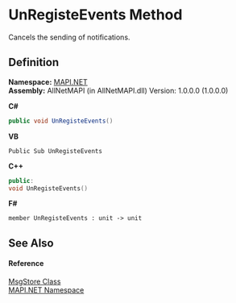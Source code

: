 # UnRegisteEvents Method


Cancels the sending of notifications.



## Definition
**Namespace:** <a href="5bef4637-66f8-16d4-e5f4-4d0da57a1538.md">MAPI.NET</a>  
**Assembly:** AllNetMAPI (in AllNetMAPI.dll) Version: 1.0.0.0 (1.0.0.0)

**C#**
``` C#
public void UnRegisteEvents()
```
**VB**
``` VB
Public Sub UnRegisteEvents
```
**C++**
``` C++
public:
void UnRegisteEvents()
```
**F#**
``` F#
member UnRegisteEvents : unit -> unit 
```



## See Also


#### Reference
<a href="6f2a2863-4894-51bc-e286-04b5a90167ef.md">MsgStore Class</a>  
<a href="5bef4637-66f8-16d4-e5f4-4d0da57a1538.md">MAPI.NET Namespace</a>  
